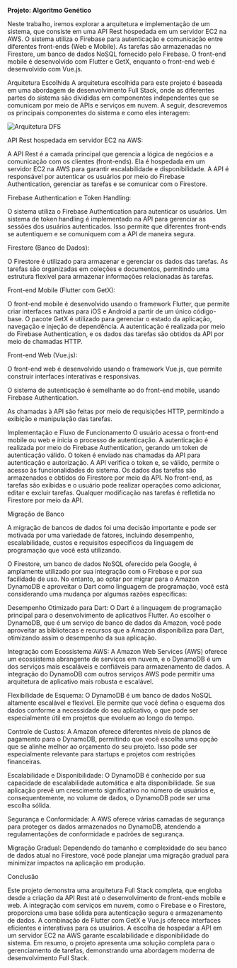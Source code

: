 **Projeto: Algoritmo Genético**
  
  Neste trabalho, iremos explorar a arquitetura e implementação de um sistema, que consiste em uma API Rest hospedada em um servidor EC2 na AWS. O sistema utiliza o Firebase para autenticação e comunicação entre diferentes front-ends (Web e Mobile). As tarefas são armazenadas no Firestore, um banco de dados NoSQL fornecido pelo Firebase. O front-end mobile é desenvolvido com Flutter e GetX, enquanto o front-end web é desenvolvido com Vue.js.
  
  Arquitetura Escolhida
  A arquitetura escolhida para este projeto é baseada em uma abordagem de desenvolvimento Full Stack, onde as diferentes partes do sistema são divididas em componentes independentes que se comunicam por meio de APIs e serviços em nuvem. A seguir, descrevemos os principais componentes do sistema e como eles interagem:
  
  ![Arquitetura DFS](https://github.com/gontijol/algoritmoGenetico/assets/64325773/8304f55e-98ae-47c0-bbfa-ae4bb8ec985d)

  API Rest hospedada em servidor EC2 na AWS:
  
  A API Rest é a camada principal que gerencia a lógica de negócios e a comunicação com os clientes (front-ends).
  Ela é hospedada em um servidor EC2 na AWS para garantir escalabilidade e disponibilidade.
  A API é responsável por autenticar os usuários por meio do Firebase Authentication, gerenciar as tarefas e se comunicar com o Firestore.
  
  Firebase Authentication e Token Handling:
  
  O sistema utiliza o Firebase Authentication para autenticar os usuários.
  Um sistema de token handling é implementado na API para gerenciar as sessões dos usuários autenticados.
  Isso permite que diferentes front-ends se autentiquem e se comuniquem com a API de maneira segura.
  
   Firestore (Banco de Dados):
  
  O Firestore é utilizado para armazenar e gerenciar os dados das tarefas.
  As tarefas são organizadas em coleções e documentos, permitindo uma estrutura flexível para armazenar informações relacionadas às tarefas.
  
  Front-end Mobile (Flutter com GetX):
  
  O front-end mobile é desenvolvido usando o framework Flutter, que permite criar interfaces nativas para iOS e Android a partir de um único código-base.
  O pacote GetX é utilizado para gerenciar o estado da aplicação, navegação e injeção de dependência.
  A autenticação é realizada por meio do Firebase Authentication, e os dados das tarefas são obtidos da API por meio de chamadas HTTP.
  
  Front-end Web (Vue.js):
  
  O front-end web é desenvolvido usando o framework Vue.js, que permite construir interfaces interativas e responsivas.
  
  O sistema de autenticação é semelhante ao do front-end mobile, usando Firebase Authentication.
  
  As chamadas à API são feitas por meio de requisições HTTP, permitindo a exibição e manipulação das tarefas.
  
  Implementação e Fluxo de Funcionamento
  O usuário acessa o front-end mobile ou web e inicia o processo de autenticação.
  A autenticação é realizada por meio do Firebase Authentication, gerando um token de autenticação válido.
  O token é enviado nas chamadas da API para autenticação e autorização.
  A API verifica o token e, se válido, permite o acesso às funcionalidades do sistema.
  Os dados das tarefas são armazenados e obtidos do Firestore por meio da API.
  No front-end, as tarefas são exibidas e o usuário pode realizar operações como adicionar, editar e excluir tarefas.
  Qualquer modificação nas tarefas é refletida no Firestore por meio da API.

  Migração de Banco

A migração de bancos de dados foi uma decisão importante e pode ser motivada por uma variedade de fatores, incluindo desempenho, escalabilidade, custos e requisitos específicos da linguagem de programação que você está utilizando.

O Firestore, um banco de dados NoSQL oferecido pela Google, é amplamente utilizado por sua integração com o Firebase e por sua facilidade de uso. No entanto, ao optar por migrar para o Amazon DynamoDB e aproveitar o Dart como linguagem de programação, você está considerando uma mudança por algumas razões específicas:

Desempenho Otimizado para Dart: O Dart é a linguagem de programação principal para o desenvolvimento de aplicativos Flutter. Ao escolher o DynamoDB, que é um serviço de banco de dados da Amazon, você pode aproveitar as bibliotecas e recursos que a Amazon disponibiliza para Dart, otimizando assim o desempenho da sua aplicação.

Integração com Ecossistema AWS: A Amazon Web Services (AWS) oferece um ecossistema abrangente de serviços em nuvem, e o DynamoDB é um dos serviços mais escaláveis e confiáveis para armazenamento de dados. A integração do DynamoDB com outros serviços AWS pode permitir uma arquitetura de aplicativo mais robusta e escalável.

Flexibilidade de Esquema: O DynamoDB é um banco de dados NoSQL altamente escalável e flexível. Ele permite que você defina o esquema dos dados conforme a necessidade do seu aplicativo, o que pode ser especialmente útil em projetos que evoluem ao longo do tempo.

Controle de Custos: A Amazon oferece diferentes níveis de planos de pagamento para o DynamoDB, permitindo que você escolha uma opção que se alinhe melhor ao orçamento do seu projeto. Isso pode ser especialmente relevante para startups e projetos com restrições financeiras.

Escalabilidade e Disponibilidade: O DynamoDB é conhecido por sua capacidade de escalabilidade automática e alta disponibilidade. Se sua aplicação prevê um crescimento significativo no número de usuários e, consequentemente, no volume de dados, o DynamoDB pode ser uma escolha sólida.

Segurança e Conformidade: A AWS oferece várias camadas de segurança para proteger os dados armazenados no DynamoDB, atendendo a regulamentações de conformidade e padrões de segurança.

Migração Gradual: Dependendo do tamanho e complexidade do seu banco de dados atual no Firestore, você pode planejar uma migração gradual para minimizar impactos na aplicação em produção.

  
  Conclusão
  
  Este projeto demonstra uma arquitetura Full Stack completa, que engloba desde a criação da API Rest até o desenvolvimento de front-ends mobile e web. A integração com serviços em nuvem, como o Firebase e o Firestore, proporciona uma base sólida para autenticação segura e armazenamento de dados. A combinação de Flutter com GetX e Vue.js oferece interfaces eficientes e interativas para os usuários. A escolha de hospedar a API em um servidor EC2 na AWS garante escalabilidade e disponibilidade do sistema. Em resumo, o projeto apresenta uma solução completa para o gerenciamento de tarefas, demonstrando uma abordagem moderna de desenvolvimento Full Stack.
  
